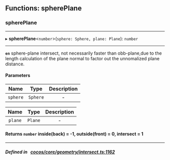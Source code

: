 ## Functions: spherePlane

### spherePlane


___
▸ **spherePlane**<`number`\>(`sphere: Sphere, plane: Plane`): `number`
___



**`en`** 
sphere-plane intersect, not necessarily faster than obb-plane,due to the length calculation of the
plane normal to factor out the unnomalized plane distance.



#### Parameters

| Name | Type | Description |
| :------: | :------: | :------: |
| `sphere` | `Sphere` | - |

| Name | Type | Description |
| :------: | :------: | :------: |
| `plane` | `Plane` | - |


#### Returns `number` inside(back) &#x3D; -1, outside(front) &#x3D; 0, intersect &#x3D; 1

___


##### Defined in &nbsp;   [cocos/core/geometry/intersect.ts:1162](https://github.com/cocos-creator/engine/blob/c7bf6b8a9/cocos/core/geometry/intersect.ts#L1162)&nbsp;
